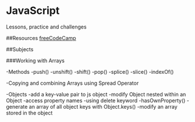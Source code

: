 # JavaScript
Lessons, practice and challenges

##Resources
[freeCodeCamp](https://learn.freecodecamp.org/)

##Subjects

###Working with Arrays

-Methods
    -push()
    -unshift()
    -shift()
    -pop()
    -splice()
    -slice()
    -indexOf()

-Copying and combining Arrays using Spread Operator   

-Objects
    -add a key-value pair to js object
    -modify Object nested within an Object
    -access property names
    -using delete keyword
    -hasOwnProperty()
    -generate an array of all object keys with Object.keys()
    -modify an array stored in the object

